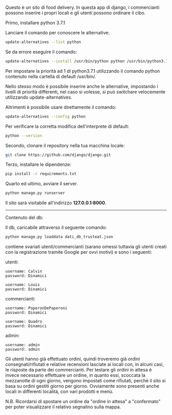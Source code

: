 Questo è un sito di food delivery. In questa app di django, i commercianti possono inserire i propri locali e gli utenti possono ordinare il cibo.

Primo, installare python 3.7.1

Lanciare il comando per conoscere le alternative:
```bash
update-alternatives --list python
```

Se da errore eseguire il comando:

```bash
update-alternatives --install /usr/bin/python python /usr/bin/python3.7 1
```

Per impostare la priorità ad 1 di python3.7.1 utilizzando il comando python contenuto nella cartella di default /usr/bin/.

Nello stesso modo è possibile inserire anche le alternative, impostando i livelli di priorità differenti, nel caso si volesse, si può switchare velocemente utilizzando update-alternatives.

Altrimenti è possibile usare direttamente il comando:
```bash
update-alternatives --config python
```

Per verificare la corretta modifica dell'interprete di default:
```bash
python --version
```


Secondo, clonare il repository nella tua macchina locale:

```bash
git clone https://github.com/django/django.git
```

Terzo, installare le dipendenze:

```bash
pip install -r requirements.txt
```

Quarto ed ultimo, avviare il server.

```bash
python manage.py runserver
```

Il sito sarà visitabile all'indirizzo **127.0.0.1:8000**.

----------------------------------------------------------------------------------------------------------------------------------------

Contenuto del db:

Il db, caricabile attraverso il seguente comando:

```bash
python manage.py loaddata dati_db_trusteat.json
```

 contiene svariati utenti/commercianti (sarano omessi tuttavia gli utenti creati con la registrazione tramite Google per ovvi motivi) e sono i seguenti:

utenti:

	username: Calvin
	password: Dinamici

	username: Louis
	password: Dinamici


commercianti:

	username: PaperonDePaperoni
	password: Dinamici

	username: Quadro
	password: Dinamici


admin:
	
	username: admin
	password: admin


Gli utenti hanno già effettuato ordini, quindi troveremo già ordini consegnati/rifiutati e relative recensioni lasciate ai locali con, in alcuni casi, le risposte da parte dei commercianti.
Per testare gli ordini in attesa è invece necessario effettuare un ordine, in quanto essi, scoccata la mezzanotte di ogni giorno, vengono impostati come rifiutati, perchè il sito si basa su ordini gestiti giorno per giorno.
Ovviamente sono presenti anche locali in differenti località, con vari prodotti e menù.

N.B. Ricordarsi di spostare un ordine da "ordine in attesa" a "confermato" per poter visualizzare il relativo segnalino sulla mappa.
